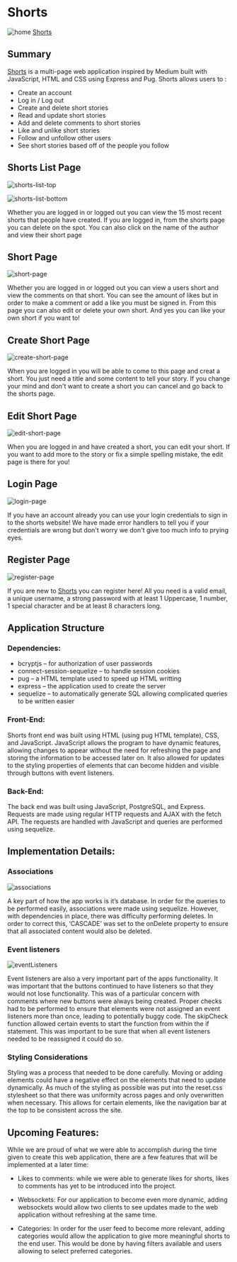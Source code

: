 # Shorts
![home]
[Shorts][shorts]

## Summary
[Shorts][shorts] is a multi-page web application inspired by Medium built with JavaScript, HTML and CSS using Express and Pug. Shorts allows users to :

* Create an account
* Log in / Log out
* Create and delete short stories
* Read and update short stories 
* Add and delete comments to short stories
* Like and unlike short stories
* Follow and unfollow other users
* See short stories based off of the people you follow

## Shorts List Page
![shorts-list-top]

![shorts-list-bottom]

Whether you are logged in or logged out you can view the 15 most recent shorts that people have created.
If you are logged in, from the shorts page you can delete on the spot.
You can also click on the name of the author and view their short page

## Short Page
![short-page]

Whether you are logged in or logged out you can view a users short and view the comments on that short. You can see the amount of likes but in order to make a comment or add a like you must be signed in. From this page you can also edit or delete your own short. And yes you can like your own short if you want to!

## Create Short Page
![create-short-page]

When you are logged in you will be able to come to this page and creat a short. You just need a title and some content to tell your story. If you change your mind and don't want to create a short you can cancel and go back to the shorts page.

## Edit Short Page
![edit-short-page]

When you are logged in and have created a short, you can edit your short. If you want to add more to the story or fix a simple spelling mistake, the edit page is there for you!

## Login Page
![login-page]

If you have an account already you can use your login credentials to sign in to the shorts website! We have made error handlers to tell you if your credentials are wrong but don't worry we don't give too much info to prying eyes.

## Register Page
![register-page]

If you are new to [Shorts][shorts] you can register here! All you need is a valid email, a unique username, a strong password with at least 1 Uppercase, 1 number, 1 special character and be at least 8 characters long.

## Application Structure

### Dependencies:
- bcryptjs – for authorization of user passwords
- connect-session-sequelize – to handle session cookies
- pug – a HTML template used to speed up HTML writting
- express – the application used to create the server
- sequelize – to automatically generate SQL allowing complicated queries to be written easier

### Front-End:

Shorts front end was built using HTML (using pug HTML template), CSS, and JavaScript. JavaScript allows the program to have dynamic features, allowing changes to appear without the need for refreshing the page and storing the information to be accessed later on. It also allowed for updates to the styling properties of elements that can become hidden and visible through buttons with event listeners.

### Back-End:

The back end was built using JavaScript, PostgreSQL, and Express. Requests are made using regular HTTP requests and AJAX with the fetch API. The requests are handled with JavaScript and queries are performed using sequelize. 

## Implementation Details:

### Associations

![associations]

A key part of how the app works is it’s database. In order for the queries to be performed easily, associations were made using sequelize. However, with dependencies in place, there was difficulty performing deletes. In order to correct this, ‘CASCADE’ was set to the onDelete property to ensure that all associated content would also be deleted.

### Event listeners

![eventListeners]

Event listeners are also a very important part of the apps functionality. It was important that the buttons continued to have listeners so that they would not lose functionality. This was of a particular concern with comments where new buttons were always being created. Proper checks had to be performed to ensure that elements were not assigned an event listeners more than once, leading to potentially buggy code.
The skipCheck function allowed certain events to start the function from within the if statement. This was important to be sure that when all event listeners needed to be reassigned it could do so.

### Styling Considerations

Styling was a process that needed to be done carefully. Moving or adding elements could have a negative effect on the elements that need to update dynamically. As much of the styling as possible was put into the reset.css stylesheet so that there was uniformity across pages and only overwritten when necessary. This allows for certain elements, like the navigation bar at the top to be consistent across the site.

## Upcoming Features:

While we are proud of what we were able to accomplish during the time given to create this web application, there are a few features that will be implemented at a later time:

- Likes to comments: while we were able to generate likes for shorts, likes to comments has yet to be introduced into the project.

- Websockets: For our application to become even more dynamic, adding websockets would allow two clients to see updates made to the web application without refreshing at the same time.

- Categories: In order for the user feed to become more relevant, adding categories would allow the application to give more meaningful shorts to the end user. This would be done by having filters available and users allowing to select preferred categories. 

[eventListeners]: https://user-images.githubusercontent.com/18316229/142693352-a0513db7-e4df-45c9-8f31-1a513b190cd8.png
[associations]: https://user-images.githubusercontent.com/18316229/142693311-954c38a5-574d-4e6e-a297-8aad9a0644f4.png
[shorts]: https://aa-gp7-shorts.herokuapp.com
[home]: https://user-images.githubusercontent.com/18316229/142678211-49fcdd8b-caa4-4026-a010-9b224eb84bb0.png
[shorts-list-top]: https://user-images.githubusercontent.com/18316229/142688787-cbe6bb4c-2dab-4139-925c-c6ce4a64346e.png
[shorts-list-bottom]: https://user-images.githubusercontent.com/18316229/142689222-37c64373-6cee-459f-8bb1-fc016bb52365.png
[short-page]: https://user-images.githubusercontent.com/18316229/142689239-23e90991-99b4-4891-af25-4b52110f7627.png
[create-short-page]: https://user-images.githubusercontent.com/18316229/142689656-e7b99045-678b-4c21-8e3b-6f14a4761703.png
[edit-short-page]: https://user-images.githubusercontent.com/18316229/142690030-36b2679f-3e9e-46c4-b563-794681f0d4ea.png
[login-page]: https://user-images.githubusercontent.com/18316229/142690233-1d5a9058-c17c-4e5d-85c5-712295984cf7.png
[register-page]: https://user-images.githubusercontent.com/18316229/142690253-95fc1500-ece2-4383-8f4f-e27cd0a9a28d.png
